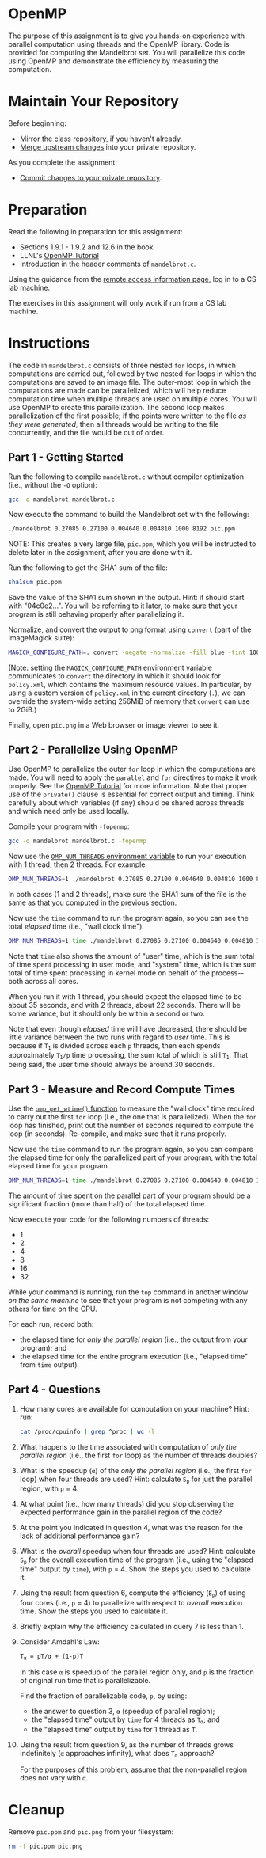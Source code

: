 # OpenMP

The purpose of this assignment is to give you hands-on experience with parallel
computation using threads and the OpenMP library.  Code is provided for
computing the Mandelbrot set.  You will parallelize this code using OpenMP and
demonstrate the efficiency by measuring the computation.


# Maintain Your Repository

 Before beginning:
 - [Mirror the class repository](../01a-hw-private-repo-mirror), if you haven't
   already.
 - [Merge upstream changes](../01a-hw-private-repo-mirror#update-your-mirrored-repository-from-the-upstream)
   into your private repository.

 As you complete the assignment:
 - [Commit changes to your private repository](../01a-hw-private-repo-mirror#commit-and-push-local-changes-to-your-private-repo).


# Preparation

Read the following in preparation for this assignment:
 - Sections 1.9.1 - 1.9.2 and 12.6 in the book
 - LLNL's [OpenMP Tutorial](https://hpc-tutorials.llnl.gov/openmp/)
 - Introduction in the header comments of `mandelbrot.c`.

Using the guidance from the [remote access information
page](../REMOTE_ACCESS.md), log in to a CS lab machine.

The exercises in this assignment will only work if run from a CS lab
machine.


# Instructions

The code in `mandelbrot.c` consists of three nested `for` loops, in which
computations are carried out, followed by two nested `for` loops in which the
computations are saved to an image file.  The outer-most loop in which the
computations are made can be parallelized, which will help reduce computation
time when multiple threads are used on multiple cores.  You will use OpenMP to
create this parallelization.  The second loop makes parallelization of the
first possible; if the points were written to the file *as they were
generated*, then all threads would be writing to the file concurrently, and the
file would be out of order.


## Part 1 - Getting Started

Run the following to compile `mandelbrot.c` without compiler optimization
(i.e., without the `-O` option):

```bash
gcc -o mandelbrot mandelbrot.c
```

Now execute the command to build the Mandelbrot set with the following:

```bash
./mandelbrot 0.27085 0.27100 0.004640 0.004810 1000 8192 pic.ppm
```

NOTE: This creates a very large file, `pic.ppm`, which you will be instructed
to delete later in the assignment, after you are done with it.

Run the following to get the SHA1 sum of the file:

```bash
sha1sum pic.ppm
```

Save the value of the SHA1 sum shown in the output.  Hint: it should start with
"04c0e2...".  You will be referring to it later, to make sure that your program
is still behaving properly after parallelizing it.

Normalize, and convert the output to png format using `convert` (part of the
ImageMagick suite):

```bash
MAGICK_CONFIGURE_PATH=. convert -negate -normalize -fill blue -tint 100 pic.ppm pic.png
```

(Note: setting the `MAGICK_CONFIGURE_PATH` environment variable communicates to
`convert` the directory in which it should look for `policy.xml`, which
contains the maximum resource values.  In particular, by using a custom version
of `policy.xml` in the current directory (`.`), we can override the system-wide
setting 256MiB of memory that `convert` can use to 2GiB.)

Finally, open `pic.png` in a Web browser or image viewer to see it.


## Part 2 - Parallelize Using OpenMP

Use OpenMP to parallelize the outer `for` loop in which the computations are
made.  You will need to apply the `parallel` and `for` directives to make it
work properly.  See the
[OpenMP Tutorial](https://hpc-tutorials.llnl.gov/openmp/do_for_directive/) for
more information.  Note that proper use of the `private()` clause is essential
for correct output and timing.  Think carefully about which variables (if any)
should be shared across threads and which need only be used locally.

Compile your program with `-fopenmp`:

```bash
gcc -o mandelbrot mandelbrot.c -fopenmp
```

Now use the
[`OMP_NUM_THREADS` environment variable](https://hpc-tutorials.llnl.gov/openmp/env_vars/)
to run your execution with 1 thread, then 2 threads.  For example:

```bash
OMP_NUM_THREADS=1 ./mandelbrot 0.27085 0.27100 0.004640 0.004810 1000 8192 pic.ppm
```

In both cases (1 and 2 threads), make sure the SHA1 sum of the file is the same
as that you computed in the previous section.

Now use the `time` command to run the program again, so you can see the total
_elapsed_ time (i.e., "wall clock time").

```bash
OMP_NUM_THREADS=1 time ./mandelbrot 0.27085 0.27100 0.004640 0.004810 1000 8192 pic.ppm
```

Note that `time` also shows the amount of "user" time, which is the sum total
of time spent processing in user mode, and "system" time, which is the sum
total of time spent processing in kernel mode on behalf of the process--both
across all cores.

When you run it with 1 thread, you should expect the elapsed time to be about
35 seconds, and with 2 threads, about 22 seconds.  There will be some variance,
but it should only be within a second or two.

Note that even though _elapsed_ time will have decreased, there should be
little variance between the two runs with regard to _user_ time.  This is
because if <code>T<sub>1</sub></code> is divided across each `p` threads, then
each spends approximately <code>T<sub>1</sub>/p</code> time processing, the sum
total of which is still <code>T<sub>1</sub></code>.  That being said, the user
time should always be around 30 seconds.


## Part 3 - Measure and Record Compute Times

Use the
[`omp_get_wtime()` function](https://hpc-tutorials.llnl.gov/openmp/omp_get_wtime/)
to measure the "wall clock" time required to carry out the first `for` loop
(i.e., the one that is parallelized).  When the `for` loop has finished, print
out the number of seconds required to compute the loop (in seconds).
Re-compile, and make sure that it runs properly.

Now use the `time` command to run the program again, so you can compare the
elapsed time for only the parallelized part of your program, with the total
elapsed time for your program.

```bash
OMP_NUM_THREADS=1 time ./mandelbrot 0.27085 0.27100 0.004640 0.004810 1000 8192 pic.ppm
```

The amount of time spent on the parallel part of your program should be a
significant fraction (more than half) of the total elapsed time.

Now execute your code for the following numbers of threads:
 - 1
 - 2
 - 4
 - 8
 - 16
 - 32

While your command is running, run the `top` command in another window *on the
same machine* to see that your program is not competing with any others for
time on the CPU.

For each run, record both:
 - the elapsed time for *only the parallel region* (i.e., the output from your
   program); and
 - the elapsed time for the entire program execution (i.e., "elapsed time"
   from `time` output)


## Part 4 - Questions

 1. How many cores are available for computation on your machine?  Hint: run:
    ```bash
    cat /proc/cpuinfo | grep ^proc | wc -l
    ```

 2. What happens to the time associated with computation of *only the parallel
    region* (i.e., the first `for` loop) as the number of threads doubles?

 3. What is the speedup (`α`) of the *only the parallel region* (i.e., the
    first `for` loop) when four threads are used?  Hint: calculate
    <code>S<sub>p</sub></code> for just the parallel region, with `p` = 4.

 4. At what point (i.e., how many threads) did you stop observing the expected
    performance gain in the parallel region of the code?

 5. At the point you indicated in question 4, what was the reason for the lack
    of additional performance gain?

 6. What is the *overall* speedup when four threads are used?  Hint: calculate
    <code>S<sub>p</sub></code> for the overall execution time of the program
    (i.e., using the "elapsed time" output by `time`), with `p` = 4.  Show the
    steps you used to calculate it.

 7. Using the result from question 6, compute the efficiency
    (<code>E<sub>p</sub></code>) of using four cores (i.e., `p` = 4) to
    parallelize with respect to *overall* execution time.  Show the steps you
    used to calculate it.

 8. Briefly explain why the efficiency calculated in query 7 is less than 1.

 9. Consider Amdahl's Law:

    <code>T<sub>α</sub> = pT/α + (1-p)T</code>

    In this case `α` is speedup of the parallel region only, and `p` is the
    fraction of original run time that is parallelizable.

    Find the fraction of parallelizable code, `p`, by using:
    - the answer to question 3, `α` (speedup of parallel region);
    - the "elapsed time" output by `time` for 4 threads as
      <code>T<sub>α</sub></code>; and
    - the "elapsed time" output by `time` for 1 thread as `T`.

 10. Using the result from question 9, as the number of threads grows
     indefinitely (`α` approaches infinity), what does
     <code>T<sub>α</sub></code> approach?

     For the purposes of this problem, assume that the non-parallel region does
     not vary with `α`.

# Cleanup

Remove `pic.ppm` and `pic.png` from your filesystem:

```bash
rm -f pic.ppm pic.png
```
